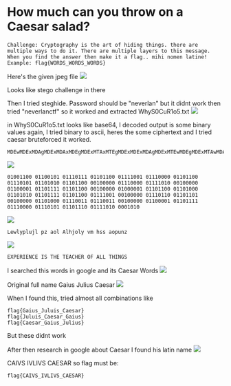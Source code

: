 # How much can you throw on a Caesar salad?

```
Challenge: Cryptography is the art of hiding things. there are multiple ways to do it. There are multiple layers to this message. When you find the answer then make it a flag.. mihi nomen latine! Example: flag{WORDS_WORDS_WORDS}
```
Here's the given jpeg file
![](https://raw.githubusercontent.com/ozancetin/CTF-Writeups/master/2018/NeverLAN%20CTF%202018/How%20much%20can%20you%20throw%20on%20a%20Caesar%20salad%3F/O_SO_Curious.jpeg)

Looks like stego challenge in there

Then I tried steghide. 
Password should be "neverlan" but it didnt work then tried "neverlanctf" so it worked and extracted WhyS0CuR1o5.txt
![](https://raw.githubusercontent.com/ozancetin/CTF-Writeups/master/2018/NeverLAN%20CTF%202018/How%20much%20can%20you%20throw%20on%20a%20Caesar%20salad%3F/1.png)

in WhyS0CuR1o5.txt looks like base64, I decoded output is some binary values again, I tried binary to ascii, heres the some ciphertext and I tried caesar bruteforced it worked.
```
MDEwMDExMDAgMDExMDAxMDEgMDExMTAxMTEgMDExMDExMDAgMDExMTEwMDEgMDExMTAwMDAgMDExMDExMDAgMDExMTAxMDEgMDExMDEwMTAgMDExMDExMDAgMDAxMDAwMDAgMDExMTAwMDAgMDExMTEwMTAgMDAxMDAwMDAgMDExMDAwMDEgMDExMDExMTEgMDExMDExMDAgMDAxMDAwMDAgMDEwMDAwMDEgMDExMDExMDAgMDExMDEwMDAgMDExMDEwMTAgMDExMDExMTEgMDExMDExMDAgMDExMTEwMDEgMDAxMDAwMDAgMDExMTAxMTAgMDExMDExMDEgMDAxMDAwMDAgMDExMDEwMDAgMDExMTAwMTEgMDExMTAwMTEgMDAxMDAwMDAgMDExMDAwMDEgMDExMDExMTEgMDExMTAwMDAgMDExMTAxMDEgMDExMDExMTAgMDExMTEwMTAgMDAwMTAxMA==
```

![](https://raw.githubusercontent.com/ozancetin/CTF-Writeups/master/2018/NeverLAN%20CTF%202018/How%20much%20can%20you%20throw%20on%20a%20Caesar%20salad%3F/2.png)
```
01001100 01100101 01110111 01101100 01111001 01110000 01101100 01110101 01101010 01101100 00100000 01110000 01111010 00100000 01100001 01101111 01101100 00100000 01000001 01101100 01101000 01101010 01101111 01101100 01111001 00100000 01110110 01101101 00100000 01101000 01110011 01110011 00100000 01100001 01101111 01110000 01110101 01101110 01111010 0001010
```
![](https://raw.githubusercontent.com/ozancetin/CTF-Writeups/master/2018/NeverLAN%20CTF%202018/How%20much%20can%20you%20throw%20on%20a%20Caesar%20salad%3F/3.png)
```
Lewlyplujl pz aol Alhjoly vm hss aopunz
```

![](https://raw.githubusercontent.com/ozancetin/CTF-Writeups/master/2018/NeverLAN%20CTF%202018/How%20much%20can%20you%20throw%20on%20a%20Caesar%20salad%3F/4.png)
```
EXPERIENCE IS THE TEACHER OF ALL THINGS
```
I searched this words in google and its Caesar Words
![](https://raw.githubusercontent.com/ozancetin/CTF-Writeups/master/2018/NeverLAN%20CTF%202018/How%20much%20can%20you%20throw%20on%20a%20Caesar%20salad%3F/5.png)

Original full name Gaius Julius Caesar
![](https://raw.githubusercontent.com/ozancetin/CTF-Writeups/master/2018/NeverLAN%20CTF%202018/How%20much%20can%20you%20throw%20on%20a%20Caesar%20salad%3F/6.png)

When I found this, tried almost all combinations
like
```
flag{Gaius_Juluis_Caesar}
flag{Juluis_Caesar_Gaius}
flag{Caesar_Gaius_Julius}
```
But these didnt work

After then research in google about Caesar I found his latin name
![](https://raw.githubusercontent.com/ozancetin/CTF-Writeups/master/2018/NeverLAN%20CTF%202018/How%20much%20can%20you%20throw%20on%20a%20Caesar%20salad%3F/7.png)

CAIVS IVLIVS CAESAR
so flag must be:

```
flag{CAIVS_IVLIVS_CAESAR}
```





